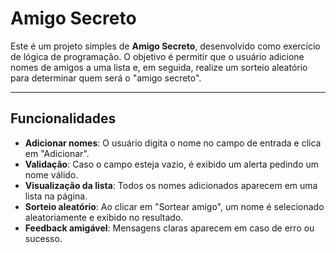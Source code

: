 #  Amigo Secreto

Este é um projeto simples de **Amigo Secreto**, desenvolvido como exercício de lógica de programação.
O objetivo é permitir que o usuário adicione nomes de amigos a uma lista e, em seguida, realize um sorteio aleatório para determinar quem será o "amigo secreto".

---

##  Funcionalidades

- **Adicionar nomes**: O usuário digita o nome no campo de entrada e clica em "Adicionar".
- **Validação**: Caso o campo esteja vazio, é exibido um alerta pedindo um nome válido.
- **Visualização da lista**: Todos os nomes adicionados aparecem em uma lista na página.
- **Sorteio aleatório**: Ao clicar em "Sortear amigo", um nome é selecionado aleatoriamente e exibido no resultado.
- **Feedback amigável**: Mensagens claras aparecem em caso de erro ou sucesso.
